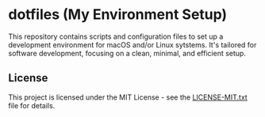 # dotfiles (My Environment Setup)

This repository contains scripts and configuration files to set up a development environment for macOS and/or Linux sytstems. It's tailored for software development, focusing on a clean, minimal, and efficient setup.

## License

This project is licensed under the MIT License - see the [LICENSE-MIT.txt](LICENSE-MIT.txt) file for details.
